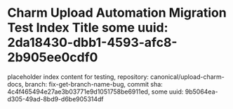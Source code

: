# Charm Upload Automation Migration Test Index Title some uuid: 2da18430-dbb1-4593-afc8-2b905ee0cdf0
 placeholder index content for testing,  repository: canonical/upload-charm-docs,  branch: fix-get-branch-name-bug,  commit sha: 4c4f465494e27ae3b03771e9d1051758be6911ed,  some uuid: 9b5064ea-d305-49ad-8bd9-d6be905314df

